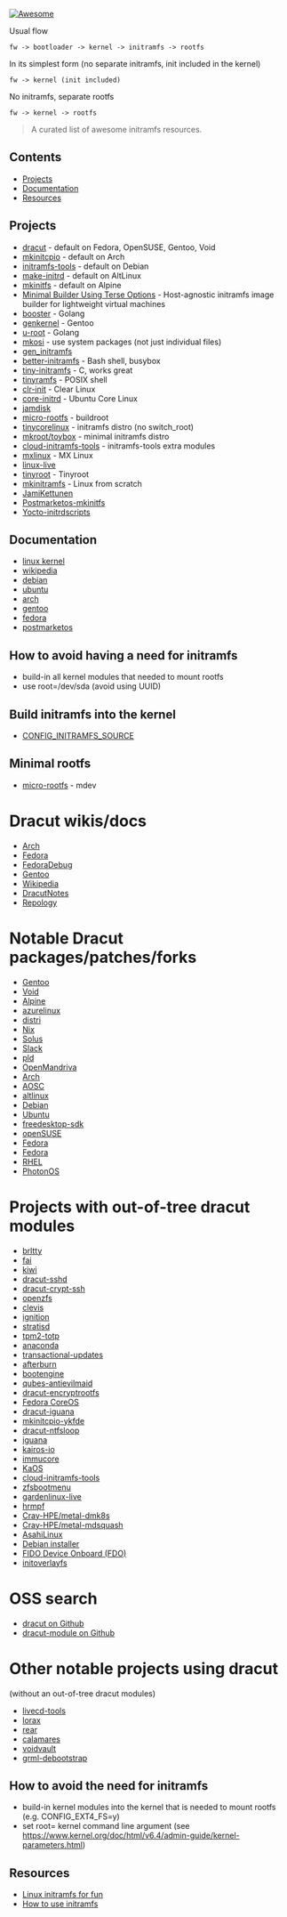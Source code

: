 [![Awesome](https://awesome.re/badge.svg)](https://awesome.re)


Usual flow
```
fw -> bootloader -> kernel -> initramfs -> rootfs
```

In its simplest form (no separate initramfs, init included in the kernel)
```
fw -> kernel (init included)
```

No initramfs, separate rootfs
```
fw -> kernel -> rootfs 
```


> A curated list of awesome initramfs resources.

## Contents

- [Projects](#projects)
- [Documentation](#documentation)
- [Resources](#resources)

## Projects
* [dracut](https://github.com/dracut-ng/dracut-ng) - default on Fedora, OpenSUSE, Gentoo, Void
* [mkinitcpio](https://github.com/archlinux/mkinitcpio) - default on Arch
* [initramfs-tools](https://salsa.debian.org/kernel-team/initramfs-tools) - default on Debian
* [make-initrd](https://github.com/osboot/make-initrd) - default on AltLinux
* [mkinitfs](https://gitlab.alpinelinux.org/alpine/mkinitfs/) - default on Alpine
* [Minimal Builder Using Terse Options](https://mbuto.sh/mbuto) - Host-agnostic initramfs image builder for lightweight virtual machines
* [booster](https://github.com/anatol/booster) - Golang
* [genkernel](https://gitweb.gentoo.org/proj/genkernel.git) - Gentoo
* [u-root](https://github.com/u-root/u-root) - Golang
* [mkosi](https://github.com/systemd/mkosi/tree/main/mkosi/resources/mkosi-initrd) - use system packages (not just individual files)
* [gen_initramfs](https://github.com/torvalds/linux/blob/master/usr/gen_initramfs.sh)
* [better-initramfs](https://github.com/slashbeast/better-initramfs) - Bash shell, busybox
* [tiny-initramfs](https://github.com/chris-se/tiny-initramfs) - C, works great
* [tinyramfs](https://github.com/illiliti/tinyramfs) - POSIX shell
* [clr-init](https://github.com/clearlinux/clr-init) - Clear Linux
* [core-initrd](https://github.com/snapcore/core-initrd) - Ubuntu Core Linux
* [jamdisk](https://github.com/cbdevnet/jamdisk)
* [micro-rootfs](https://github.com/loicpoulain/micro-rootfs) - buildroot
* [tinycorelinux](https://github.com/tinycorelinux/Core-scripts/blob/master/init) - initramfs distro (no switch_root)
* [mkroot/toybox](https://github.com/landley/toybox/blob/master/mkroot/mkroot.sh) - minimal initramfs distro
* [cloud-initramfs-tools](https://launchpad.net/cloud-initramfs-tools/) - initramfs-tools extra modules
* [mxlinux](https://github.com/MX-Linux/build-iso-mx/tree/master/Template/COMMON/initrd) - MX Linux
* [linux-live](https://github.com/Tomas-M/linux-live)
* [tinyroot](https://github.com/troglobit/tinyroot) - Tinyroot
* [mkinitramfs](https://www.linuxfromscratch.org/blfs/view/svn/postlfs/initramfs.html) - Linux from scratch
* [JamiKettunen](https://github.com/JamiKettunen/initramfs-tools)
* [Postmarketos-mkinitfs](https://gitlab.com/postmarketOS/pmaports/-/tree/master/main/postmarketos-mkinitfs)
* [Yocto-initrdscripts](https://github.com/yoctoproject/poky/tree/master/meta/recipes-core/initrdscripts)

## Documentation
* [linux kernel](https://www.kernel.org/doc/html/latest/filesystems/ramfs-rootfs-initramfs.html)
* [wikipedia](https://en.wikipedia.org/wiki/Initial_ramdisk)
* [debian](https://wiki.debian.org/initramfs)
* [ubuntu](https://wiki.ubuntu.com/Initramfs)
* [arch](https://wiki.archlinux.org/title/Arch_boot_process#initramfs)
* [gentoo](https://wiki.gentoo.org/wiki/Initramfs/Guide)
* [fedora](https://fedoraproject.org/wiki/Dracut)
* [postmarketos](https://wiki.postmarketos.org/wiki/The_initramfs)

## How to avoid having a need for initramfs
* build-in all kernel modules that needed to mount rootfs
* use root=/dev/sda (avoid using UUID)

## Build initramfs into the kernel
* [CONFIG_INITRAMFS_SOURCE](https://www.kernelconfig.io/CONFIG_INITRAMFS_SOURCE)

## Minimal rootfs
* [micro-rootfs](https://github.com/loicpoulain/micro-rootfs)  - mdev

# Dracut wikis/docs
 * [Arch](https://wiki.archlinux.org/title/Dracut)
 * [Fedora](https://fedoraproject.org/wiki/Dracut)
 * [FedoraDebug](http://fedoraproject.org/wiki/How_to_debug_Dracut_problems)
 * [Gentoo](https://wiki.gentoo.org/wiki/Dracut)
 * [Wikipedia](https://en.wikipedia.org/wiki/Dracut_(software))
 * [DracutNotes](https://wwoods.fedorapeople.org/doc/dracut-notes.html)
 * [Repology](https://repology.org/project/dracut)

# Notable Dracut packages/patches/forks
 * [Gentoo](https://github.com/gentoo/gentoo/blob/master/sys-kernel/dracut)
 * [Void](https://github.com/void-linux/void-packages/tree/master/srcpkgs/dracut)
 * [Alpine](https://gitlab.alpinelinux.org/alpine/aports/-/tree/master/community/dracut)
 * [azurelinux](https://github.com/microsoft/azurelinux/tree/2.0/SPECS/dracut)
 * [distri](https://github.com/distr1/distri/tree/master/pkgs/dracut)
 * [Nix](https://github.com/NixOS/nixpkgs/tree/master/pkgs/os-specific/linux/dracut)
 * [Solus](https://github.com/getsolus/packages/tree/main/packages/d/dracut)
 * [Slack](https://git.slackbuilds.org/slackbuilds/tree/system/dracut)
 * [pld](https://git.pld-linux.org/?p=packages/dracut.git;a=tree)
 * [OpenMandriva](https://github.com/OpenMandrivaAssociation/dracut)
 * [Arch](https://gitlab.archlinux.org/archlinux/packaging/packages/dracut)
 * [AOSC](https://github.com/AOSC-Dev/aosc-os-abbs/tree/stable/app-admin/dracut)
 * [altlinux](https://github.com/altlinux/specs/tree/sisyphus/d/dracut)
 * [Debian](https://salsa.debian.org/debian/dracut/)
 * [Ubuntu](https://git.launchpad.net/ubuntu/+source/dracut/tree/)
 * [freedesktop-sdk](https://gitlab.com/freedesktop-sdk/freedesktop-sdk/-/tree/master/patches/dracut)
 * [openSUSE](https://github.com/openSUSE/dracut)
 * [Fedora](https://src.fedoraproject.org/rpms/dracut)
 * [Fedora](https://github.com/redhat-plumbers/dracut-fedora)
 * [RHEL](https://github.com/redhat-plumbers/dracut-rhel8)
 * [PhotonOS](https://github.com/vmware/photon/tree/master/SPECS/dracut)

# Projects with out-of-tree dracut modules
 * [brltty](https://github.com/brltty/brltty/tree/master/Initramfs/Dracut)
 * [fai](https://github.com/faiproject/fai/tree/master/lib/dracut/80fai-autodiscover)
 * [kiwi](https://github.com/OSInside/kiwi/tree/master/dracut/modules.d)
 * [dracut-sshd](https://github.com/gsauthof/dracut-sshd)
 * [dracut-crypt-ssh](https://github.com/dracut-crypt-ssh/dracut-crypt-ssh)
 * [openzfs](https://github.com/openzfs/zfs/tree/master/contrib/dracut)
 * [clevis](https://github.com/latchset/clevis/tree/master/src/luks/systemd/dracut)
 * [ignition](https://github.com/coreos/ignition/tree/main/dracut)
 * [stratisd](https://github.com/stratis-storage/stratisd/tree/master/dracut)
 * [tpm2-totp](https://github.com/tpm2-software/tpm2-totp/tree/master/dist/dracut)
 * [anaconda](https://github.com/rhinstaller/anaconda/tree/master/dracut)
 * [transactional-updates](https://github.com/openSUSE/transactional-update)
 * [afterburn](https://github.com/coreos/afterburn/tree/main/dracut/30afterburn)
 * [bootengine](https://github.com/flatcar/bootengine)
 * [qubes-antievilmaid](https://github.com/QubesOS/qubes-antievilmaid/tree/master/90anti-evil-maid)
 * [dracut-encryptrootfs](https://github.com/Symantec/dracut-encryptrootfs)
 * [Fedora CoreOS](https://github.com/coreos/fedora-coreos-config/tree/testing-devel/overlay.d/05core/usr/lib/dracut/modules.d)
 * [dracut-iguana](https://github.com/aaannz/dracut-iguana)
 * [mkinitcpio-ykfde](https://github.com/eworm-de/mkinitcpio-ykfde/tree/master/dracut)
 * [dracut-ntfsloop](https://github.com/genosse-einhorn/dracut-ntfsloop)
 * [iguana](https://github.com/openSUSE/iguana/tree/main/dracut-iguana)
 * [kairos-io](https://github.com/kairos-io/packages/tree/main/packages/system/dracut/immutable-rootfs/30cos-immutable-rootfs)
 * [immucore](https://github.com/kairos-io/immucore)
 * [KaOS](https://github.com/KaOSx/core/blob/master/dracut)
 * [cloud-initramfs-tools](https://github.com/larsks/cloud-initramfs-tools/tree/master/growroot/dracut/modules.d/50growroot)
 * [zfsbootmenu](https://github.com/zbm-dev/zfsbootmenu/tree/master/dracut)
 * [gardenlinux-live](https://github.com/gardenlinux/gardenlinux/tree/main/features/_pxe/file.include/usr/lib/dracut/modules.d/98gardenlinux-live)
 * [hrmpf](https://github.com/leahneukirchen/hrmpf/tree/master/dracut)
 * [Cray-HPE/metal-dmk8s](https://github.com/Cray-HPE/dracut-metal-dmk8s/tree/main/93metaldmk8s)
 * [Cray-HPE/metal-mdsquash](https://github.com/Cray-HPE/dracut-metal-mdsquash/tree/main/90metalmdsquash)
 * [AsahiLinux](https://github.com/AsahiLinux/asahi-scripts/tree/main/dracut)
 * [Debian installer](https://github.com/r0b0/debian-installer/tree/master/installer-files/usr/lib/dracut/modules.d/90overlay-generic)
 * [FIDO Device Onboard (FDO)](https://github.com/fdo-rs/fido-device-onboard-rs/tree/main/dracut/52fdo)
 * [initoverlayfs](https://github.com/containers/initoverlayfs)
   
 # OSS search
 * [dracut on Github](https://github.com/topics/dracut)
 * [dracut-module on Github](https://github.com/topics/dracut-module)

# Other notable projects using dracut 
(without an out-of-tree dracut modules)
 * [livecd-tools](https://github.com/livecd-tools/livecd-tools)
 * [lorax](https://github.com/weldr/lorax)
 * [rear](https://github.com/rear/rear)
 * [calamares](https://github.com/calamares/calamares)
 * [voidvault](https://github.com/atweiden/voidvault)
 * [grml-debootstrap](https://github.com/grml/grml-debootstrap)

## How to avoid the need for initramfs
 * build-in kernel modules into the kernel that is needed to mount rootfs (e.g. CONFIG_EXT4_FS=y)
 * set root= kernel command line argument (see https://www.kernel.org/doc/html/v6.4/admin-guide/kernel-parameters.html)

## Resources
* [Linux initramfs for fun](https://www.youtube.com/watch?v=KQjRnuwb7is)
* [How to use initramfs](https://landley.net/writing/rootfs-howto.html)
